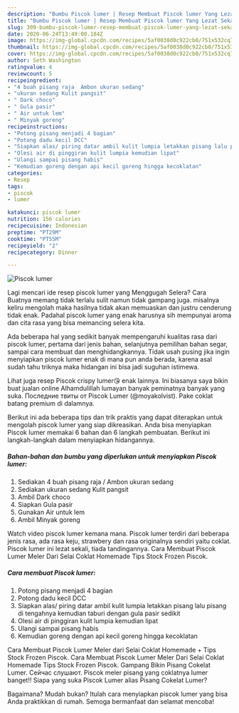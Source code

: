 ```yaml
---
description: "Bumbu Piscok lumer | Resep Membuat Piscok lumer Yang Lezat Sekali"
title: "Bumbu Piscok lumer | Resep Membuat Piscok lumer Yang Lezat Sekali"
slug: 309-bumbu-piscok-lumer-resep-membuat-piscok-lumer-yang-lezat-sekali
date: 2020-06-24T13:49:00.184Z
image: https://img-global.cpcdn.com/recipes/5af0038d0c922cb0/751x532cq70/piscok-lumer-foto-resep-utama.jpg
thumbnail: https://img-global.cpcdn.com/recipes/5af0038d0c922cb0/751x532cq70/piscok-lumer-foto-resep-utama.jpg
cover: https://img-global.cpcdn.com/recipes/5af0038d0c922cb0/751x532cq70/piscok-lumer-foto-resep-utama.jpg
author: Seth Washington
ratingvalue: 4
reviewcount: 5
recipeingredient:
- "4 buah pisang raja  Ambon ukuran sedang"
- "ukuran sedang Kulit pangsit"
- " Dark choco"
- " Gula pasir"
- " Air untuk lem"
- " Minyak goreng"
recipeinstructions:
- "Potong pisang menjadi 4 bagian"
- "Potong dadu kecil DCC"
- "Siapkan alas/ piring datar ambil kulit lumpia letakkan pisang lalu pisang di tengahnya kemudian taburi dengan gula pasir sedikit"
- "Olesi air di pinggiran kulit lumpia kemudian lipat"
- "Ulangi sampai pisang habis"
- "Kemudian goreng dengan api kecil goreng hingga kecoklatan"
categories:
- Resep
tags:
- piscok
- lumer

katakunci: piscok lumer 
nutrition: 156 calories
recipecuisine: Indonesian
preptime: "PT29M"
cooktime: "PT55M"
recipeyield: "2"
recipecategory: Dinner

---
```



![Piscok lumer](https://img-global.cpcdn.com/recipes/5af0038d0c922cb0/751x532cq70/piscok-lumer-foto-resep-utama.jpg)

Lagi mencari ide resep piscok lumer yang Menggugah Selera? Cara Buatnya memang tidak terlalu sulit namun tidak gampang juga. misalnya keliru mengolah maka hasilnya tidak akan memuaskan dan justru cenderung tidak enak. Padahal piscok lumer yang enak harusnya sih mempunyai aroma dan cita rasa yang bisa memancing selera kita.

Ada beberapa hal yang sedikit banyak mempengaruhi kualitas rasa dari piscok lumer, pertama dari jenis bahan, selanjutnya pemilihan bahan segar, sampai cara membuat dan menghidangkannya. Tidak usah pusing jika ingin menyiapkan piscok lumer enak di mana pun anda berada, karena asal sudah tahu triknya maka hidangan ini bisa jadi suguhan istimewa.

Lihat juga resep Piscok crispy lumer😘 enak lainnya. Ini biasanya saya bikin buat jualan online Alhamdulillah lumayan banyak peminatnya banyak yang suka. Последние твиты от Piscok Lumer (@moyakolvist). Pake coklat batang premium di dalamnya.


Berikut ini ada beberapa tips dan trik praktis yang dapat diterapkan untuk mengolah piscok lumer yang siap dikreasikan. Anda bisa menyiapkan Piscok lumer memakai 6 bahan dan 6 langkah pembuatan. Berikut ini langkah-langkah dalam menyiapkan hidangannya.

<!--inarticleads1-->

##### Bahan-bahan dan bumbu yang diperlukan untuk menyiapkan Piscok lumer:

1. Sediakan 4 buah pisang raja / Ambon ukuran sedang
1. Sediakan ukuran sedang Kulit pangsit
1. Ambil  Dark choco
1. Siapkan  Gula pasir
1. Gunakan  Air untuk lem
1. Ambil  Minyak goreng


Watch video piscok lumer kemana mana. Piscok lumer terdiri dari beberapa jenis rasa, ada rasa keju, strawbery dan rasa originalnya sendiri yaitu coklat. Piscok lumer ini lezat sekali, tiada tandingannya. Cara Membuat Piscok Lumer Meler Dari Selai Coklat Homemade Tips Stock Frozen Piscok. 

<!--inarticleads2-->

##### Cara membuat Piscok lumer:

1. Potong pisang menjadi 4 bagian
1. Potong dadu kecil DCC
1. Siapkan alas/ piring datar ambil kulit lumpia letakkan pisang lalu pisang di tengahnya kemudian taburi dengan gula pasir sedikit
1. Olesi air di pinggiran kulit lumpia kemudian lipat
1. Ulangi sampai pisang habis
1. Kemudian goreng dengan api kecil goreng hingga kecoklatan


Cara Membuat Piscok Lumer Meler dari Selai Coklat Homemade + Tips Stock Frozen Piscok. Cara Membuat Piscok Lumer Meler Dari Selai Coklat Homemade Tips Stock Frozen Piscok. Gampang Bikin Pisang Cokelat Lumer. Сейчас слушают. Piscok meler pisang yang coklatnya lumer banget!! Siapa yang suka Piscok Lumer alias Pisang Cokelat Lumer? 

Bagaimana? Mudah bukan? Itulah cara menyiapkan piscok lumer yang bisa Anda praktikkan di rumah. Semoga bermanfaat dan selamat mencoba!
